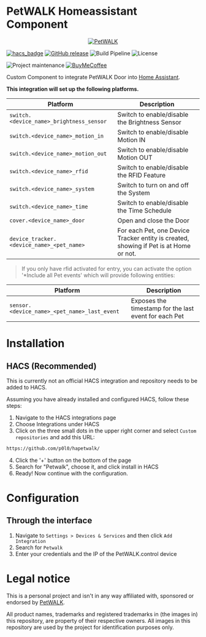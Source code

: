 # PetWALK Homeassistant Component

<p align="center">
    <a href="https://www.petwalk.at" target="_blank"><img src="https://www.petwalk.at/downloads_public/press/pics/petWALK-logo_(en).jpg" alt="PetWALK" /></a>
</p>

[![hacs_badge](https://img.shields.io/badge/HACS-Custom-41BDF5.svg)](https://github.com/hacs/integration)
[![GitHub release](https://img.shields.io/github/release/p0l0/hapetwalk)](https://github.com/p0l0/hapetwalk/releases)
![Build Pipeline](https://img.shields.io/github/actions/workflow/status/p0l0/hapetwalk/validate.yaml)
![License](https://img.shields.io/github/license/p0l0/hapetwalk)

![Project maintenance](https://img.shields.io/badge/maintainer-%40p0l0-blue.svg)
[![BuyMeCoffee](https://img.shields.io/badge/buy%20me%20a%20coffee-donate-yellow.svg)](https://www.buymeacoffee.com/p0l0)

Custom Component to integrate PetWALK Door into [Home Assistant](https://www.home-assistant.io/).

**This integration will set up the following platforms.**

| Platform                                  | Description                                                                           |
|-------------------------------------------|---------------------------------------------------------------------------------------|
| `switch.<device_name>_brightness_sensor`  | Switch to enable/disable the Brightness Sensor                                        |
| `switch.<device_name>_motion_in`          | Switch to enable/disable Motion IN                                                    |
| `switch.<device_name>_motion_out`         | Switch to enable/disable Motion OUT                                                   |
| `switch.<device_name>_rfid`               | Switch to enable/disable the RFID Feature                                             |
| `switch.<device_name>_system`             | Switch to turn on and off the System                                                  |
| `switch.<device_name>_time`               | Switch to enable/disable the Time Schedule                                            |
| `cover.<device_name>_door`                | Open and close the Door                                                               |
| `device_tracker.<device_name>_<pet_name>` | For each Pet, one Device Tracker entity is created, showing if Pet is at Home or not. |

> If you only have rfid activated for entry, you can activate the option '*Include all Pet events' which will provide following entities:

| Platform                                     | Description                                           |
|----------------------------------------------|-------------------------------------------------------|
| `sensor.<device_name>_<pet_name>_last_event` | Exposes the timestamp for the last event for each Pet |

# Installation
## HACS (Recommended)
This is currently not an official HACS integration and repository needs to be added to HACS.

Assuming you have already installed and configured HACS, follow these steps:

1. Navigate to the HACS integrations page
2. Choose Integrations under HACS
3. Click on the three small dots in the upper right corner and select `Custom repositories` and add this URL:
```bash
https://github.com/p0l0/hapetwalk/
```
4. Click the '+' button on the bottom of the page
5. Search for "Petwalk", choose it, and click install in HACS
6. Ready! Now continue with the configuration.

# Configuration

## Through the interface
1. Navigate to `Settings > Devices & Services` and then click `Add Integration`
2. Search for `Petwalk`
4. Enter your credentials and the IP of the PetWALK.control device

# Legal notice
This is a personal project and isn't in any way affiliated with, sponsored or endorsed by [PetWALK](https://www.petwalk.at/).

All product names, trademarks and registered trademarks in (the images in) this repository, are property of their respective owners. All images in this repository are used by the project for identification purposes only.
